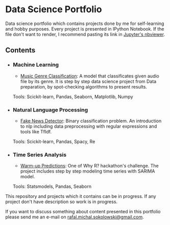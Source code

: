 # Data Science Portfolio
Data science portfolio which contains projects done by me for self-learning and hobby purposes. Every project is presented in IPython Notebook. If the file don't want to render, I recommend pasting its link in [Jupyter's nbviewer](https://nbviewer.jupyter.org/).


## Contents

- ### Machine Learning

     - [Music Genre Classification](https://github.com/sokoly35/Data_science_portfolio/blob/main/music%20genre%20classification/Music%20Genre%20Classificator.ipynb): A model that classificates given audio file by its genre. It is step by step data science project from Data preparation, by spot-checking algorithms to present results.

     Tools: Scickit-learn, Pandas, Seaborn, Matplotlib, Numpy

- ### Natural Language Processing

     - [Fake News Detector](https://github.com/sokoly35/Fake_news/blob/main/fake_news_detector.ipynb): Binary classification problem. An introduction to nlp including data preprocessing with regular expressions and tools like TfIdf.

     Tools: Scickit-learn, Pandas, Spacy, Re

- ### Time Series Analysis

     - [Warm-up Predictions](https://github.com/sokoly35/Data_science_portfolio/blob/main/warm%20up%20predictions/warm_up_prediction.ipynb): One of Why R? hackathon's challenge. The project includes step by step modeling time series with SARIMA model.

     Tools: Statsmodels, Pandas, Seaborn
     
This repository and projects which it contains can be in progress. If any project don't have description so work is in progress.

If you want to discuss something about content presented in this portfolio please send me an e-mail on rafal.michal.sokolowski@gmail.com.




